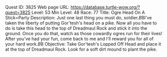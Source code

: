 Quest ID: 3825
Web page URL: https://database.turtle-wow.org/?quest=3825
Level: 53
Min Level: 48
Race: 77
Title: Ogre Head On A Stick=Party
Description: Just one last thing you must do, soldier.$B$BI've taken the liberty of putting Gor'tesh's head on a pike. Now all you have to do is take this head to the top of Dreadmaul Rock and stick it into the ground. Once you do that, watch as those cowardly ogres run for their lives! After you've had your fun, come back to me and I'll reward you for all of your hard work.$B$B<Oralius seems to be losing touch with reality.>
Objective: Take Gor'tesh's Lopped Off Head and place it at the top of Dreadmaul Rock. Look for a soft dirt mound to plant the pike.
